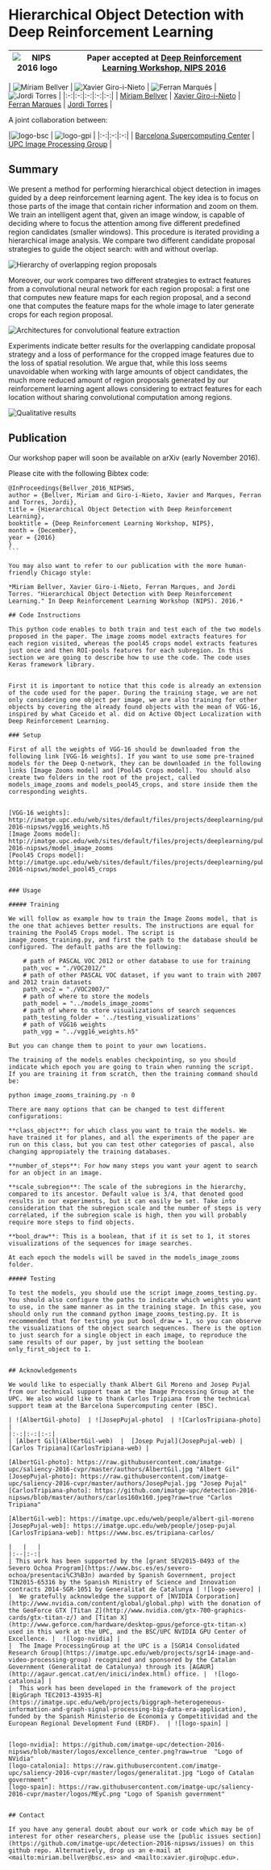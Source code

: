 # Hierarchical Object Detection with Deep Reinforcement Learning

|  ![NIPS 2016 logo][logo-nips] | Paper accepted at [Deep Reinforcement Learning Workshop, NIPS 2016](https://sites.google.com/site/deeprlnips2016/)   |
|:-:|---|

[logo-nips]: https://github.com/imatge-upc/detection-2016-nipsws/blob/master/logos/nips500x95.png?raw=true "NIPS 2016 logo"

| ![Míriam Bellver][bellver-photo]  | ![Xavier Giro-i-Nieto][giro-photo]  | ![Ferran Marqués][marques-photo]  | ![Jordi Torres][torres-photo]  |
|:-:|:-:|:-:|:-:|:-:|
| [Míriam Bellver][bellver-web]  | [Xavier Giro-i-Nieto][giro-web]  |  [Ferran Marques][marques-web] | [Jordi Torres][torres-web]  |


[bellver-web]: https://www.bsc.es/bellver-bueno-miriam
[giro-web]: https://imatge.upc.edu/web/people/xavier-giro
[torres-web]: http://www.jorditorres.org/
[marques-web]:https://imatge.upc.edu/web/people/ferran-marques

[bellver-photo]:  https://github.com/imatge-upc/detection-2016-nipsws/blob/master/authors/MiriamBellver160x160.jpg?raw=true "Míriam Bellver"
[giro-photo]: https://github.com/imatge-upc/detection-2016-nipsws/blob/master/authors/XavierGiro160x160.jpg?raw=true "Xavier Giro-i-Nieto"
[marques-photo]: https://github.com/imatge-upc/detection-2016-nipsws/blob/master/authors/FerranMarques160x160.jpg?raw=true "Ferran Marques"
[torres-photo]:  https://github.com/imatge-upc/detection-2016-nipsws/blob/master/authors/JordiTorres.jpg?raw=true  "Jordi Torres"

A joint collaboration between:

|![logo-bsc] | ![logo-gpi]  |
|:-:|:-:|:-:|
| [Barcelona Supercomputing Center][bsc-web] | [UPC Image Processing Group][gpi-web] |

[gpi-web]: https://imatge.upc.edu/web/ 
[bsc-web]: http://www.bsc.es 

[logo-bsc]:https://github.com/imatge-upc/detection-2016-nipsws/blob/master/logos/bsc320x86.jpg?raw=true "Barcelona Supercomputing Center"
[logo-gpi]: https://github.com/imatge-upc/detection-2016-nipsws/blob/master/logos/gpi320x70.png?raw=true "UPC Image Processing Group"
[logo-severo]: https://github.com/imatge-upc/detection-2016-nipsws/blob/master/logos/severo_ochoa.png?raw=true "Severo Ochoa"

## Summary

We present a method for performing hierarchical object detection in images guided by a deep reinforcement learning agent. The key idea is to focus on those parts of the image that contain richer information and zoom on them. We train an intelligent agent that, given an image window, is capable of deciding where to focus the attention among five different predefined region candidates (smaller windows). This procedure is iterated providing a hierarchical image analysis. We compare two different candidate proposal strategies to guide the object search: with and without overlap. 

![Hierarchy of overlapping region proposals](https://github.com/imatge-upc/detection-2016-nipsws/blob/master/img/hierarchy.png?raw=true)

Moreover, our work compares two different strategies to extract features from a convolutional neural network for each region proposal: a first one that computes new feature maps for each region proposal, and a second one that computes the feature maps for the whole image to later generate crops for each region proposal. 

![Architectures for convolutional feature extraction](https://github.com/imatge-upc/detection-2016-nipsws/blob/master/img/architecture.png?raw=true)

Experiments indicate better results for the overlapping candidate proposal strategy and a loss of performance for the cropped image features due to the loss of spatial resolution. We argue that, while this loss seems unavoidable when working with large amounts of object candidates, the much more reduced amount of region proposals generated by our reinforcement learning agent allows considering to extract features for each location without sharing convolutional computation among regions.

![Qualitative results](https://github.com/imatge-upc/detection-2016-nipsws/blob/master/img/results.png?raw=true)

## Publication

Our workshop paper will soon be available on arXiv (early November 2016).

Please cite with the following Bibtex code:

````
@InProceedings{Bellver_2016_NIPSWS,
author = {Bellver, Miriam and Giro-i-Nieto, Xavier and Marques, Ferran and Torres, Jordi},
title = {Hierarchical Object Detection with Deep Reinforcement Learning},
booktitle = {Deep Reinforcement Learning Workshop, NIPS},
month = {December},
year = {2016}
}
```

You may also want to refer to our publication with the more human-friendly Chicago style:

*Miriam Bellver, Xavier Giro-i-Nieto, Ferran Marques, and Jordi Torres. "Hierarchical Object Detection with Deep Reinforcement Learning." In Deep Reinforcement Learning Workshop (NIPS). 2016.*

## Code Instructions

This python code enables to both train and test each of the two models proposed in the paper. The image zooms model extracts features for each region visited, whereas the pool45 crops model extracts features just once and then ROI-pools features for each subregion. In this section we are going to describe how to use the code. The code uses Keras framework library.


First it is important to notice that this code is already an extension of the code used for the paper. During the training stage, we are not only considering one object per image, we are also training for other objects by covering the already found objects with the mean of VGG-16, inspired by what Caceido et al. did on Active Object Localization with Deep Reinforcement Learning. 

### Setup

First of all the weights of VGG-16 should be downloaded from the following link [VGG-16 weights]. If you want to use some pre-trained models for the Deep Q-network, they can be downloaded in the following links [Image Zooms model] and [Pool45 Crops model]. You should also create two folders in the root of the project, called models_image_zooms and models_pool45_crops, and store inside them the corresponding weights. 


[VGG-16 weights]: http://imatge.upc.edu/web/sites/default/files/projects/deeplearning/public/detection-2016-nipsws/vgg16_weights.h5
[Image Zooms model]: http://imatge.upc.edu/web/sites/default/files/projects/deeplearning/public/detection-2016-nipsws/model_image_zooms
[Pool45 Crops model]: http://imatge.upc.edu/web/sites/default/files/projects/deeplearning/public/detection-2016-nipsws/model_pool45_crops


### Usage

##### Training

We will follow as example how to train the Image Zooms model, that is the one that achieves better results. The instructions are equal for training the Pool45 Crops model. The script is image_zooms_training.py, and first the path to the database should be configured. The default paths are the following:

    # path of PASCAL VOC 2012 or other database to use for training
    path_voc = "./VOC2012/"
    # path of other PASCAL VOC dataset, if you want to train with 2007 and 2012 train datasets
    path_voc2 = "./VOC2007/"
    # path of where to store the models
    path_model = "../models_image_zooms"
    # path of where to store visualizations of search sequences
    path_testing_folder = '../testing_visualizations'
    # path of VGG16 weights
    path_vgg = "../vgg16_weights.h5"

But you can change them to point to your own locations. 

The training of the models enables checkpointing, so you should indicate which epoch you are going to train when running the script. If you are training it from scratch, then the training command should be:

python image_zooms_training.py -n 0

There are many options that can be changed to test different configurations:

**class_object**: for which class you want to train the models. We have trained it for planes, and all the experiments of the paper are run on this class, but you can test other categories of pascal, also changing appropiately the training databases. 

**number_of_steps**: For how many steps you want your agent to search for an object in an image.

**scale_subregion**: The scale of the subregions in the hierarchy, compared to its ancestor. Default value is 3/4, that denoted good results in our experiments, but it can easily be set. Take into consideration that the subregion scale and the number of steps is very correlated, if the subregion scale is high, then you will probably require more steps to find objects.

**bool_draw**: This is a boolean, that if it is set to 1, it stores visualizations of the sequences for image searches. 

At each epoch the models will be saved in the models_image_zooms folder.

##### Testing

To test the models, you should use the script image_zooms_testing.py. You should also configure the paths to indicate which weights you want to use, in the same manner as in the training stage. In this case, you should only run the command python image_zooms_testing.py. It is recommended that for testing you put bool_draw = 1, so you can observe the visualizations of the object search sequences. There is the option to just search for a single object in each image, to reproduce the same results of our paper, by just setting the boolean only_first_object to 1.


## Acknowledgements

We would like to especially thank Albert Gil Moreno and Josep Pujal from our technical support team at the Image Processing Group at the UPC. We also would like to thank Carlos Tripiana from the technical support team at the Barcelona Supercomputing center (BSC). 

| ![AlbertGil-photo]  | ![JosepPujal-photo]  | ![CarlosTripiana-photo]  |
|:-:|:-:|:-:|
| [Albert Gil](AlbertGil-web)  |  [Josep Pujal](JosepPujal-web) | [Carlos Tripiana](CarlosTripiana-web) |

[AlbertGil-photo]: https://raw.githubusercontent.com/imatge-upc/saliency-2016-cvpr/master/authors/AlbertGil.jpg "Albert Gil"
[JosepPujal-photo]: https://raw.githubusercontent.com/imatge-upc/saliency-2016-cvpr/master/authors/JosepPujal.jpg "Josep Pujal"
[CarlosTripiana-photo]: https://github.com/imatge-upc/detection-2016-nipsws/blob/master/authors/carlos160x160.jpeg?raw=true "Carlos Tripiana"

[AlbertGil-web]: https://imatge.upc.edu/web/people/albert-gil-moreno
[JosepPujal-web]: https://imatge.upc.edu/web/people/josep-pujal
[CarlosTripiana-web]: https://www.bsc.es/tripiana-carlos/

|   |   |
|:--|:-:|
| This work has been supported by the [grant SEV2015-0493 of the Severo Ochoa Program](https://www.bsc.es/es/severo-ochoa/presentaci%C3%B3n) awarded by Spanish Government, project TIN2015-65316 by the Spanish Ministry of Science and Innovation contracts 2014-SGR-1051 by Generalitat de Catalunya | ![logo-severo] |
|  We gratefully acknowledge the support of [NVIDIA Corporation](http://www.nvidia.com/content/global/global.php) with the donation of the GeoForce GTX [Titan Z](http://www.nvidia.com/gtx-700-graphics-cards/gtx-titan-z/) and [Titan X](http://www.geforce.com/hardware/desktop-gpus/geforce-gtx-titan-x) used in this work at the UPC, and the BSC/UPC NVIDIA GPU Center of Excellence. |  ![logo-nvidia] |
|  The Image ProcessingGroup at the UPC is a [SGR14 Consolidated Research Group](https://imatge.upc.edu/web/projects/sgr14-image-and-video-processing-group) recognized and sponsored by the Catalan Government (Generalitat de Catalunya) through its [AGAUR](http://agaur.gencat.cat/en/inici/index.html) office. |  ![logo-catalonia] |
|  This work has been developed in the framework of the project [BigGraph TEC2013-43935-R](https://imatge.upc.edu/web/projects/biggraph-heterogeneous-information-and-graph-signal-processing-big-data-era-application), funded by the Spanish Ministerio de Economía y Competitividad and the European Regional Development Fund (ERDF).  | ![logo-spain] | 


[logo-nvidia]: https://github.com/imatge-upc/detection-2016-nipsws/blob/master/logos/excellence_center.png?raw=true  "Logo of NVidia"
[logo-catalonia]: https://raw.githubusercontent.com/imatge-upc/saliency-2016-cvpr/master/logos/generalitat.jpg "Logo of Catalan government"
[logo-spain]: https://raw.githubusercontent.com/imatge-upc/saliency-2016-cvpr/master/logos/MEyC.png "Logo of Spanish government"


## Contact

If you have any general doubt about our work or code which may be of interest for other researchers, please use the [public issues section](https://github.com/imatge-upc/detection-2016-nipsws/issues) on this github repo. Alternatively, drop us an e-mail at <mailto:miriam.bellver@bsc.es> and <mailto:xavier.giro@upc.edu>.


